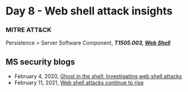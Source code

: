 # Day 8 - Web shell attack insights

### MITRE ATT&CK
Persistence > Server Software Component, ***T1505.003, [Web Shell](https://attack.mitre.org/techniques/T1505/003/)***

## MS security blogs 
- February 4, 2020, [Ghost in the shell: Investigating web shell attacks](https://www.microsoft.com/en-us/security/blog/2020/02/04/ghost-in-the-shell-investigating-web-shell-attacks/)
- February 11, 2021, [Web shell attacks continue to rise](https://www.microsoft.com/en-us/security/blog/2021/02/11/web-shell-attacks-continue-to-rise/)
